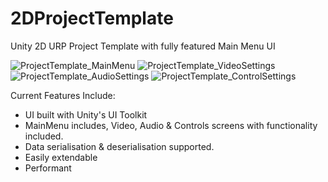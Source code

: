 # 2DProjectTemplate
Unity 2D URP Project Template with fully featured Main Menu UI

![ProjectTemplate_MainMenu](https://github.com/jezzergt/2DProjectTemplate/assets/25508345/1e671af0-46ab-4bdb-aeff-408df6db193e)
![ProjectTemplate_VideoSettings](https://github.com/jezzergt/2DProjectTemplate/assets/25508345/c50f2763-67de-46bc-8765-2fa256e1b9d9)
![ProjectTemplate_AudioSettings](https://github.com/jezzergt/2DProjectTemplate/assets/25508345/918177eb-b3fa-4b90-b281-bf3ecc8f86da)
![ProjectTemplate_ControlSettings](https://github.com/jezzergt/2DProjectTemplate/assets/25508345/654c6130-75e6-42af-bfbd-c0d07a65ce2b)

Current Features Include:
- UI built with Unity's UI Toolkit
- MainMenu includes, Video, Audio & Controls screens with functionality included.
- Data serialisation & deserialisation supported.
- Easily extendable
- Performant
